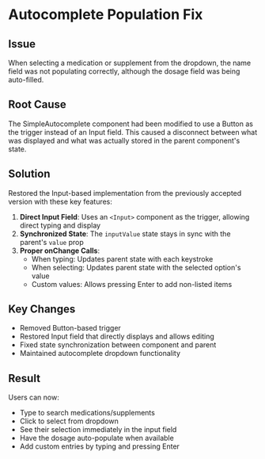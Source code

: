 # Autocomplete Population Fix

## Issue
When selecting a medication or supplement from the dropdown, the name field was not populating correctly, although the dosage field was being auto-filled.

## Root Cause
The SimpleAutocomplete component had been modified to use a Button as the trigger instead of an Input field. This caused a disconnect between what was displayed and what was actually stored in the parent component's state.

## Solution
Restored the Input-based implementation from the previously accepted version with these key features:

1. **Direct Input Field**: Uses an `<Input>` component as the trigger, allowing direct typing and display
2. **Synchronized State**: The `inputValue` state stays in sync with the parent's `value` prop
3. **Proper onChange Calls**: 
   - When typing: Updates parent state with each keystroke
   - When selecting: Updates parent state with the selected option's value
   - Custom values: Allows pressing Enter to add non-listed items

## Key Changes
- Removed Button-based trigger 
- Restored Input field that directly displays and allows editing
- Fixed state synchronization between component and parent
- Maintained autocomplete dropdown functionality

## Result
Users can now:
- Type to search medications/supplements
- Click to select from dropdown
- See their selection immediately in the input field
- Have the dosage auto-populate when available
- Add custom entries by typing and pressing Enter
